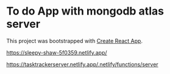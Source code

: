 # To do App with mongodb atlas server

This project was bootstrapped with [Create React App](https://github.com/facebook/create-react-app).

https://sleepy-shaw-5f0359.netlify.app/

https://tasktrackerserver.netlify.app/.netlify/functions/server

